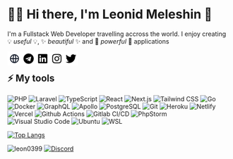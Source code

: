 # 👨‍💻 Hi there, I'm Leonid Meleshin 👋

I'm a Fullstack Web Developer travelling accross the world. I enjoy creating 💡&nbsp;*useful*&nbsp;💡, ✨&nbsp;*beautiful*&nbsp;✨ and 💪&nbsp;*powerful*&nbsp;💪 applications


<a href="https://leon0399.ru" target="_blank"><img align="left" alt="leon0399.ru" width="32px" src="https://github.com/leon0399/leon0399/blob/master/icons/globe.png" /></a>
<a href="https://t.me/leon0399" target="_blank"><img align="left" alt="@leon0399" width="32px" src="https://github.com/leon0399/leon0399/blob/master/icons/telegram.png" /></a>
<a href="https://www.linkedin.com/in/leon0399" target="_blank"><img align="left" alt="@leon0399" width="32px" src="https://github.com/leon0399/leon0399/blob/master/icons/linkedin.png" /></a>
<a href="https://instagram.com/leon0399" target="_blank"><img align="left" alt="@leon0399" width="32px" src="https://github.com/leon0399/leon0399/blob/master/icons/instagram.png" /></a>
<a href="https://twitter.com/leon0399" target="_blank"><img align="left" alt="@leon0399" width="32px" src="https://github.com/leon0399/leon0399/blob/master/icons/twitter.png" /></a>

<br />

## ⚡ My tools
<p>
  <img alt="PHP" src="https://img.shields.io/badge/-PHP-777BB4?style=flat-square&logo=php&logoColor=white" />
  <img alt="Laravel" src="https://img.shields.io/badge/-Laravel-FF2D20?style=flat-square&logo=laravel&logoColor=white" />
  <!-- <img alt="Laravel Horizon" src="https://img.shields.io/badge/-Laravel_Horizon-405263?style=flat-square&logo=laravel-horizon&logoColor=white" /> -->
  <img alt="TypeScript" src="https://img.shields.io/badge/-TypeScript-3178c6?style=flat-square&logo=typescript&logoColor=white" />
  <img alt="React" src="https://img.shields.io/badge/-React-45b8d8?style=flat-square&logo=react&logoColor=white" />
  <img alt="Next.js" src="https://img.shields.io/badge/-Next.js-000000?style=flat-square&logo=next.js&logoColor=white" />
  <!-- <img alt="Vue" src="https://img.shields.io/badge/-Vue-4FC08D?style=flat-square&logo=vue.js&logoColor=white" /> -->
  <!-- <img alt="Nuxt" src="https://img.shields.io/badge/-Nuxt-00C58E?style=flat-square&logo=nuxt.js&logoColor=white" /> -->
  <img alt="Tailwind CSS" src="https://img.shields.io/badge/-Tailwind_CSS-38B2AC?style=flat-square&logo=tailwind-css&logoColor=white" />
  <img alt="Go" src="https://img.shields.io/badge/-Go-00ADD8?style=flat-square&logo=go&logoColor=white" />
  <img alt="Docker" src="https://img.shields.io/badge/-Docker-46a2f1?style=flat-square&logo=docker&logoColor=white" />
  <img alt="GraphQL" src="https://img.shields.io/badge/-GraphQL-E10098?style=flat-square&logo=graphql&logoColor=white" />
  <img alt="Apollo" src="https://img.shields.io/badge/-Apollo%20GraphQL-311C87?style=flat-square&logo=apollo-graphql&logoColor=white" />
  <img alt="PostgreSQL" src="https://img.shields.io/badge/-PostgreSQL-336791?style=flat-square&logo=postgresql&logoColor=white" />
  <img alt="Git" src="https://img.shields.io/badge/-Git-F05032?style=flat-square&logo=git&logoColor=white" />
  <img alt="Heroku" src="https://img.shields.io/badge/-Heroku-430098?style=flat-square&logo=heroku&logoColor=white" />
  <img alt="Netlify" src="https://img.shields.io/badge/-Netlify-00C7B7?style=flat-square&logo=netlify&logoColor=white" />
  <img alt="Vercel" src="https://img.shields.io/badge/-Vercel-000000?style=flat-square&logo=vercel&logoColor=white" />
  <img alt="Github Actions" src="https://img.shields.io/badge/-Github_Actions-2088FF?style=flat-square&logo=github-actions&logoColor=white" />
  <img alt="Gitlab CI/CD" src="https://img.shields.io/badge/-Gitlab_CI/CD-FCA121?style=flat-square&logo=gitlab&logoColor=white" />
  <img alt="PhpStorm" src="https://img.shields.io/badge/-PhpStorm-000000?style=flat-square&logo=phpstorm&logoColor=white" />
  <img alt="Visual Studio Code" src="https://img.shields.io/badge/-Visual_Studio_Code-007ACC?style=flat-square&logo=visual-studio-code&logoColor=white" />
  <img alt="Ubuntu" src="https://img.shields.io/badge/-Ubuntu-E95420?style=flat-square&logo=ubuntu&logoColor=white" />
  <img alt="WSL" src="https://img.shields.io/badge/-WSL-0078d4?style=flat-square&logo=windowsterminal&logoColor=white" />
</p>

[![Top Langs](https://github-readme-stats.vercel.app/api/top-langs/?username=leon0399&layout=compact)](https://github.com/leon0399?tab=repositories)

![leon0399](https://komarev.com/ghpvc/?username=leon0399)
[![Discord](https://img.shields.io/discord/966090258104062023?label=Discord&logo=discord)](https://discord.gg/x83DtdMDZ6)
